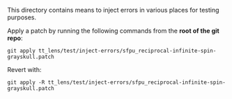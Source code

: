 This directory contains means to inject errors in various places for testing purposes.

Apply a patch by running the following commands from the **root of the git repo**:
```
git apply tt_lens/test/inject-errors/sfpu_reciprocal-infinite-spin-grayskull.patch
```
Revert with:
```
git apply -R tt_lens/test/inject-errors/sfpu_reciprocal-infinite-spin-grayskull.patch
```
